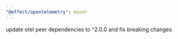 ```yaml
---
"@effect/opentelemetry": minor
---
```


update otel peer dependencies to ^2.0.0 and fix breaking changes
